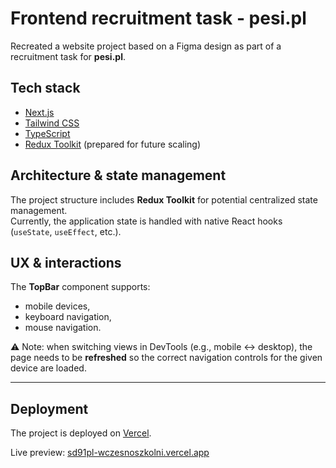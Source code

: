 # Frontend recruitment task - pesi.pl

Recreated a website project based on a Figma design as part of a recruitment task for **pesi.pl**.

## Tech stack

- [Next.js](https://nextjs.org/)
- [Tailwind CSS](https://tailwindcss.com/)
- [TypeScript](https://www.typescriptlang.org/)
- [Redux Toolkit](https://redux-toolkit.js.org/) (prepared for future scaling)

## Architecture & state management

The project structure includes **Redux Toolkit** for potential centralized state management.  
Currently, the application state is handled with native React hooks (`useState`, `useEffect`, etc.).

## UX & interactions

The **TopBar** component supports:

- mobile devices,
- keyboard navigation,
- mouse navigation.

⚠️ Note: when switching views in DevTools (e.g., mobile ↔ desktop), the page needs to be **refreshed** so the correct navigation controls for the given device are loaded.

---
## Deployment

The project is deployed on [Vercel](https://vercel.com/).

Live preview: [sd91pl-wczesnoszkolni.vercel.app](https://sd91pl-wczesnoszkolni.vercel.app)